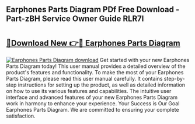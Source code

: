 ## Earphones Parts Diagram PDf Free Download - Part-zBH Service Owner Guide RLR7I

# <h2><a href="http://dflj9v.blite.top/?on=Earphones+Parts+Diagram">🔗Download New 👉🔴 Earphones Parts Diagram</a></h2>

[![Earphones Parts Diagram download](https://i.imgur.com/lujVjoI.png)](http://dflj9v.blite.top/?on=Earphones+Parts+Diagram)
Get started with your new Earphones Parts Diagram today! This user manual provides a detailed overview of the product's features and functionality. To make the most of your Earphones Parts Diagram, please read this user manual carefully. It contains step-by-step instructions for setting up the product, as well as detailed information on how to use its various features and capabilities. The intuitive user interface and advanced features of your new Earphones Parts Diagram work in harmony to enhance your experience. Your Success is Our Goal Earphones Parts Diagram. We are committed to ensuring your complete satisfaction.

